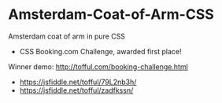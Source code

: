 # Amsterdam-Coat-of-Arm-CSS
Amsterdam coat of arm in pure CSS

- CSS Booking.com Challenge, awarded first place!

Winner demo: http://tofful.com/booking-challenge.html

- https://jsfiddle.net/tofful/79L2nb3h/
- https://jsfiddle.net/tofful/zadfkssn/

